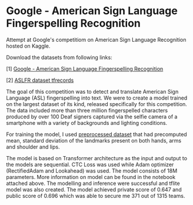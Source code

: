 # Google - American Sign Language Fingerspelling Recognition

Attempt at Google's competitiom on American Sign Language Recognition hosted on Kaggle.

Download the datasets from following links:

[1] [Google - American Sign Language Fingerspelling Recognition](https://www.kaggle.com/competitions/asl-fingerspelling)

[2] [ASLFR dataset tfrecords](https://www.kaggle.com/datasets/irohith/aslfr-dataset-tfrecords)

The goal of this competition was to detect and translate American Sign Language (ASL) fingerspelling into text. We were to create a model trained on the largest dataset of its kind, released specifically for this competition. The data included more than three million fingerspelled characters produced by over 100 Deaf signers captured via the selfie camera of a smartphone with a variety of backgrounds and lighting conditions.

For training the model, I used [preprocessed dataset](https://www.kaggle.com/datasets/irohith/aslfr-dataset-tfrecords) that had precomputed mean, standard deviation of the landmarks present on both hands, arms and shoulder and lips.

The model is based on Transformer architecture as the input and output to the models are sequential. CTC Loss was used while Adam optimizer (RectifiedAdam and Lookahead) was used. The model consists of 18M parameters. More information on model can be found in the notebook attached above. The modelling and inference were successful and tflite model was also created. The model achieved private score of 0.647 and public score of 0.696 which was able to secure me 371 out of 1315 teams. 